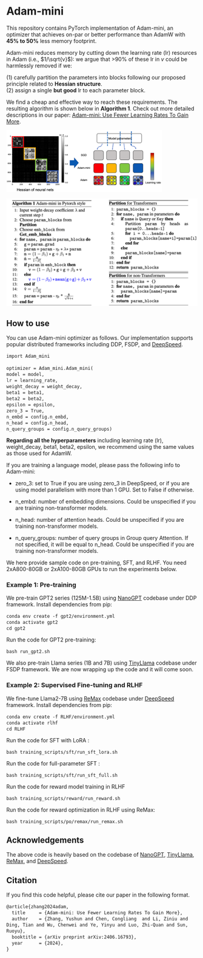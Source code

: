 # Adam-mini
This repository contains PyTorch implementation of Adam-mini,  an optimizer that achieves on-par or better performance than AdamW with **45% to 50%** less memory footprint.  

Adam-mini reduces memory by cutting down the learning rate (lr) resources in Adam (i.e.,  $1/\sqrt{v}$): we argue that >90% of these lr in $v$ could be harmlessly removed if we:

(1) carefully partition the parameters into blocks following our proposed principle related to **Hessian structure**.  
(2) assign a single **but good** lr to each parameter block.  

We find a cheap and effective way to reach these requirements. The resulting algorithm is shown below in **Algorithm 1**. Check out more detailed descriptions in our paper: [Adam-mini: Use Fewer Learning Rates To Gain More](https://arxiv.org/abs/2402.16788).

<img src="figures/illustration.png" style="zoom:40%;" />



![](figures/adam-mini.png)



## How to use 

You can use Adam-mini optimizer as follows. Our implementation supports popular distributed frameworks including DDP, FSDP, and [DeepSpeed](https://github.com/microsoft/DeepSpeedExamples/tree/master/applications/DeepSpeed-Chat).

```
import Adam_mini

optimizer = Adam_mini.Adam_mini(
model = model, 
lr = learning_rate, 
weight_decay = weight_decay, 
beta1 = beta1, 
beta2 = beta2, 
epsilon = epsilon,
zero_3 = True, 
n_embd = config.n_embd, 
n_head = config.n_head, 
n_query_groups = config.n_query_groups)
```



**Regarding all the hyperparameters** including learning rate (lr), weight_decay, beta1, beta2, epsilon, we recommend using the same values as those used for AdamW.



If you are training a language model, please pass the following info to Adam-mini:

- zero_3: set to True if you are using zero_3 in DeepSpeed, or if you are using model parallelism with more than 1 GPU. Set to False if otherwise.

- n_embd: number of embedding dimensions. Could be unspecified if you are training non-transformer models.
- n_head: number of attention heads. Could be unspecified if you are training non-transformer models.
- n_query_groups: number of query groups in Group query Attention. If not specified, it will be equal to n_head. Could be unspecified if you are training non-transformer models.



We here provide sample code on pre-training, SFT, and RLHF. You need  2xA800-80GB or 2xA100-80GB GPUs to run the experiments below.

### Example 1: Pre-training 

We pre-train GPT2 series (125M-1.5B) using [NanoGPT](https://github.com/karpathy/nanoGPT) codebase under DDP framework.  Install dependencies from pip:

```
conda env create -f gpt2/environment.yml
conda activate gpt2
cd gpt2
```

Run the code for GPT2 pre-training:

```
bash run_gpt2.sh 
```

We also pre-train Llama series (1B and 7B) using  [TinyLlama](https://github.com/jzhang38/TinyLlama) codebase under FSDP framework. We are now wrapping up the code and it will come soon.

### Example 2: Supervised Fine-tuning and RLHF 

We fine-tune Llama2-7B using  [ReMax](https://github.com/liziniu/ReMax) codebase under [DeepSpeed](https://github.com/microsoft/DeepSpeedExamples/tree/master/applications/DeepSpeed-Chat) framework.  Install dependencies from pip:

```
conda env create -f RLHF/environment.yml
conda activate rlhf
cd RLHF
```

Run the code for SFT with LoRA :

```
bash training_scripts/sft/run_sft_lora.sh 
```

Run the code for full-parameter SFT :

```
bash training_scripts/sft/run_sft_full.sh
```

Run the code for reward model training in RLHF 

```
bash training_scripts/reward/run_reward.sh 
```

Run the code for reward optimization in RLHF using ReMax:

```
bash training_scripts/po/remax/run_remax.sh 
```




## Acknowledgements

The above code is heavily based on the codebase of [NanoGPT](https://github.com/karpathy/nanoGPT),  [TinyLlama](https://github.com/jzhang38/TinyLlama),  [ReMax](https://github.com/liziniu/ReMax), and [DeepSpeed](https://github.com/microsoft/DeepSpeedExamples/tree/master/applications/DeepSpeed-Chat). 

## Citation

If you find this code helpful, please cite our paper in the following format.

```
@article{zhang2024adam,
  title     = {Adam-mini: Use Fewer Learning Rates To Gain More},
  author    = {Zhang, Yushun and Chen, Congliang  and Li, Ziniu and Ding, Tian and Wu, Chenwei and Ye, Yinyu and Luo, Zhi-Quan and Sun, Ruoyu},
  booktitle = {arXiv preprint arXiv:2406.16793},
  year      = {2024},
}
```
